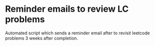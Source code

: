 # Reminder emails to review LC problems
Automated script which sends a reminder email after to revisit leetcode problems 3 weeks after completion.


